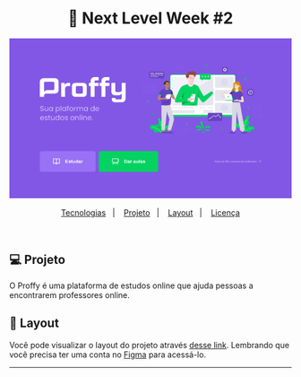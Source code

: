<h1 align="center" >🚀 Next Level Week #2</h1>

<p align="center">
  <a href="https://opensource.org/licenses/MIT">
    <img src="./nlw/proffy.png" alt="License MIT">
  </a>
</p>
                      
<p align="center">
  <a href="#rocket-tecnologias">Tecnologias</a>&nbsp;&nbsp;&nbsp;|&nbsp;&nbsp;&nbsp;
  <a href="#-projeto">Projeto</a>&nbsp;&nbsp;&nbsp;|&nbsp;&nbsp;&nbsp;
  <a href="#-layout">Layout</a>&nbsp;&nbsp;&nbsp;|&nbsp;&nbsp;&nbsp;
  <a href="#memo-licença">Licença</a>
</p>


<br>


## 💻 Projeto

O Proffy é uma plataforma de estudos online que ajuda pessoas a encontrarem professores online.

## 🔖 Layout

Você pode visualizar o layout do projeto através [desse link](https://www.figma.com/file/GHGS126t7WYjnPZdRKChJF/Proffy-Web). Lembrando que você precisa ter uma conta no [Figma](http://figma.com/) para acessá-lo.





---


